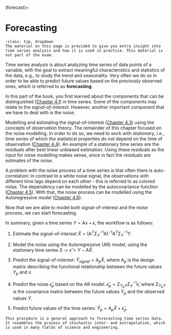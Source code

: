 (forecast)=
# Forecasting

```{admonition} MUDE Exam Information
:class: tip, dropdown
The material on this page is provided to give you extra insight into time series analysis and how it is used in practice. This material is not part of the exam.
```

Time series analysis is about analyzing time series of data points of a variable, with the goal to extract meaningful characteristics and statistics of the data, e.g., to study the trend and seasonality. Very often we do so in order to be able to predict future values based on the previously observed ones, which is referred to as **forecasting**.

In this part of the book, you first learned about the components that can be distinguished ([Chapter 4.1](components)) in time series. Some of the components may relate to the *signal-of-interest*. However, another important component that we have to deal with is the noise.

Modelling and estimating the signal-of-interest ([Chapter 4.3](modelling_tsa)) using the concepts of observation theory. The remainder of this chapter focused on the noise modelling. In order to do so, we need to work with *stationary*, i.e., time series of which the statistical properties do not depend on the time of observation ([Chapter 4.4](stationary)). An example of a stationary time series are the residuals after best linear unbiased estimation. Using these residuals as the input for noise modelling makes sense, since in fact the residuals are estimates of the noise. 

A problem with the noise process of a time series is that often there is auto-correlation: in contrast to a white noise signal, the observations with different time lags depend on each other - this is referred to as colored noise. The dependency can be modelled by the autocovariance function ([Chapter 4.5](ACF)). With that, the noise process can be modelled using the Autoregressive model ([Chapter 4.6](AR)).

Now that we are able to model both signal-of-interest and the noise process, we can start forecasting.

In summary, given a time series $Y=\mathrm{Ax}+\epsilon$, the workflow is as follows:

1. Estimate the signal-of-interest $\hat{X}=(\mathrm{A}^T\Sigma_{Y}^{-1}\mathrm{A})^{-1}\mathrm{A}^T\Sigma_{Y}^{-1}Y$.

2. Model the noise using the Autoregressive (AR) model, using the stationary time series $S:=\hat{\epsilon}=Y-\mathrm{A}\hat{X}$.

3. Predict the signal-of-interest: $\hat{Y}_{signal}=\mathrm{A}_p\hat{X}$, where $\mathrm{A}_p$ is the design matrix describing the functional relationship between the future values $Y_p$ and $\mathrm{x}$.

4. Predict the noise $\hat{\epsilon}_p$ based on the AR model. $\hat{\epsilon}_p = \Sigma_{Y_pY}\Sigma_Y^{-1}\hat{\epsilon}$, where $\Sigma_{Y_pY}$ is the covariance matrix between the future values $Y_p$ and the observed values $Y$.

5. Predict future values of the time series: $\hat{Y}_p=\mathrm{A}_p\hat{X}+\hat{\epsilon}_p$.

```(note)
This procedure is a general approach to forecasting time series data. It resembles the process of stochastic inter- and extrapolation, which is used in many fields of science and engineering.
```

